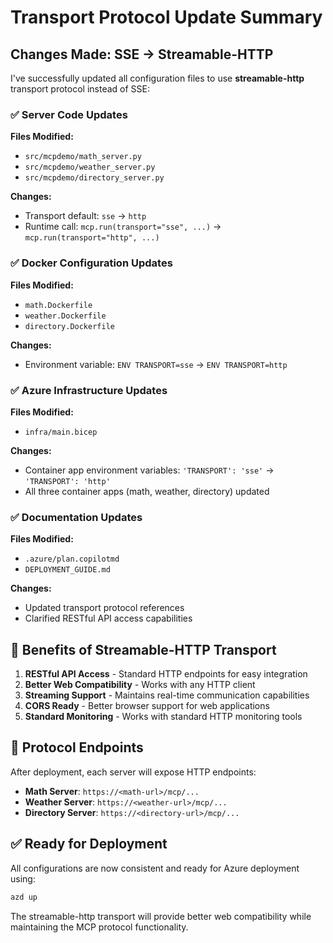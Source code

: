 # Transport Protocol Update Summary

## Changes Made: SSE → Streamable-HTTP

I've successfully updated all configuration files to use **streamable-http** transport protocol instead of SSE:

### ✅ **Server Code Updates**
**Files Modified:**
- `src/mcpdemo/math_server.py`
- `src/mcpdemo/weather_server.py` 
- `src/mcpdemo/directory_server.py`

**Changes:**
- Transport default: `sse` → `http`
- Runtime call: `mcp.run(transport="sse", ...)` → `mcp.run(transport="http", ...)`

### ✅ **Docker Configuration Updates**
**Files Modified:**
- `math.Dockerfile`
- `weather.Dockerfile`
- `directory.Dockerfile`

**Changes:**
- Environment variable: `ENV TRANSPORT=sse` → `ENV TRANSPORT=http`

### ✅ **Azure Infrastructure Updates**
**Files Modified:**
- `infra/main.bicep`

**Changes:**
- Container app environment variables: `'TRANSPORT': 'sse'` → `'TRANSPORT': 'http'`
- All three container apps (math, weather, directory) updated

### ✅ **Documentation Updates**
**Files Modified:**
- `.azure/plan.copilotmd`
- `DEPLOYMENT_GUIDE.md`

**Changes:**
- Updated transport protocol references
- Clarified RESTful API access capabilities

## 🚀 **Benefits of Streamable-HTTP Transport**

1. **RESTful API Access** - Standard HTTP endpoints for easy integration
2. **Better Web Compatibility** - Works with any HTTP client
3. **Streaming Support** - Maintains real-time communication capabilities
4. **CORS Ready** - Better browser support for web applications
5. **Standard Monitoring** - Works with standard HTTP monitoring tools

## 🔧 **Protocol Endpoints**

After deployment, each server will expose HTTP endpoints:
- **Math Server**: `https://<math-url>/mcp/...`
- **Weather Server**: `https://<weather-url>/mcp/...`
- **Directory Server**: `https://<directory-url>/mcp/...`

## ✅ **Ready for Deployment**

All configurations are now consistent and ready for Azure deployment using:
```powershell
azd up
```

The streamable-http transport will provide better web compatibility while maintaining the MCP protocol functionality.